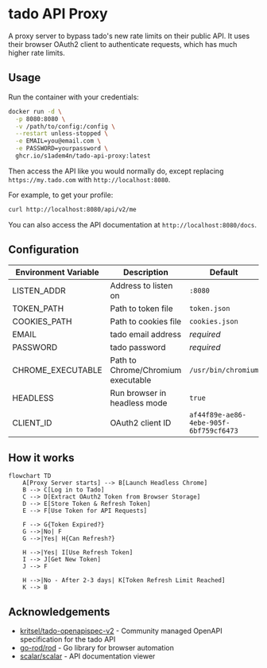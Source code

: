 # tado API Proxy
A proxy server to bypass tado's new rate limits on their public API. It uses their browser OAuth2 client to authenticate requests, which has much higher rate limits.

## Usage
Run the container with your credentials:
```sh
docker run -d \
  -p 8080:8080 \
  -v /path/to/config:/config \
  --restart unless-stopped \
  -e EMAIL=you@email.com \
  -e PASSWORD=yourpassword \
  ghcr.io/s1adem4n/tado-api-proxy:latest
```

Then access the API like you would normally do, except replacing `https://my.tado.com` with `http://localhost:8080`.

For example, to get your profile:
```sh
curl http://localhost:8080/api/v2/me
```

You can also access the API documentation at `http://localhost:8080/docs`.

## Configuration
| Environment Variable | Description                        | Default                                |
| -------------------- | ---------------------------------- | -------------------------------------- |
| LISTEN_ADDR          | Address to listen on               | `:8080`                                |
| TOKEN_PATH           | Path to token file                 | `token.json`                           |
| COOKIES_PATH         | Path to cookies file               | `cookies.json`                         |
| EMAIL                | tado email address                 | *required*                             |
| PASSWORD             | tado password                      | *required*                             |
| CHROME_EXECUTABLE    | Path to Chrome/Chromium executable | `/usr/bin/chromium`                    |
| HEADLESS             | Run browser in headless mode       | `true`                                 |
| CLIENT_ID            | OAuth2 client ID                   | `af44f89e-ae86-4ebe-905f-6bf759cf6473` |


## How it works
```mermaid
flowchart TD
    A[Proxy Server starts] --> B[Launch Headless Chrome]
    B --> C[Log in to Tado]
    C --> D[Extract OAuth2 Token from Browser Storage]
    D --> E[Store Token & Refresh Token]
    E --> F[Use Token for API Requests]
    
    F --> G{Token Expired?}
    G -->|No| F
    G -->|Yes| H{Can Refresh?}
    
    H -->|Yes| I[Use Refresh Token]
    I --> J[Get New Token]
    J --> F
    
    H -->|No - After 2-3 days| K[Token Refresh Limit Reached]
    K --> B
```

## Acknowledgements
- [kritsel/tado-openapispec-v2](https://github.com/kritsel/tado-openapispec-v2) - Community managed OpenAPI specification for the tado API
- [go-rod/rod](https://github.com/go-rod/rod) - Go library for browser automation
- [scalar/scalar](https://github.com/scalar/scalar) - API documentation viewer
